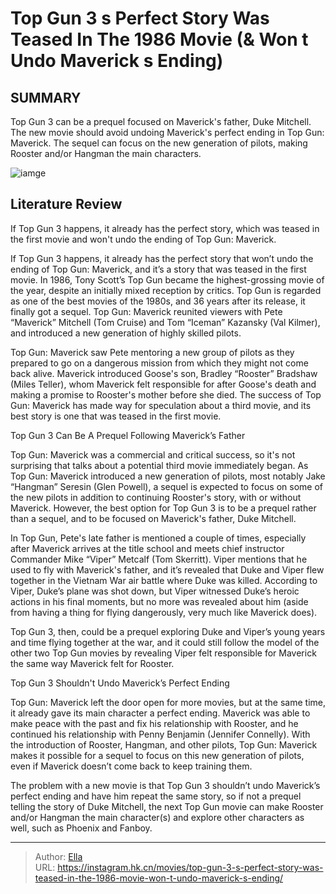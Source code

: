 # Top Gun 3 s Perfect Story Was Teased In The 1986 Movie (&amp; Won t Undo Maverick s Ending)


## SUMMARY 



  Top Gun 3 can be a prequel focused on Maverick&#39;s father, Duke Mitchell.   The new movie should avoid undoing Maverick&#39;s perfect ending in Top Gun: Maverick.   The sequel can focus on the new generation of pilots, making Rooster and/or Hangman the main characters.  

![iamge](https://static1.srcdn.com/wordpress/wp-content/uploads/2024/01/top-gun-tom-cruise-as-pete-maverick-mitchell-in-uniform-and-with-his-jacket.jpeg)

## Literature Review

If Top Gun 3 happens, it already has the perfect story, which was teased in the first movie and won&#39;t undo the ending of Top Gun: Maverick.




If Top Gun 3 happens, it already has the perfect story that won’t undo the ending of Top Gun: Maverick, and it’s a story that was teased in the first movie. In 1986, Tony Scott’s Top Gun became the highest-grossing movie of the year, despite an initially mixed reception by critics. Top Gun is regarded as one of the best movies of the 1980s, and 36 years after its release, it finally got a sequel. Top Gun: Maverick reunited viewers with Pete “Maverick” Mitchell (Tom Cruise) and Tom “Iceman” Kazansky (Val Kilmer), and introduced a new generation of highly skilled pilots.




Top Gun: Maverick saw Pete mentoring a new group of pilots as they prepared to go on a dangerous mission from which they might not come back alive. Maverick introduced Goose&#39;s son, Bradley “Rooster” Bradshaw (Miles Teller), whom Maverick felt responsible for after Goose&#39;s death and making a promise to Rooster&#39;s mother before she died. The success of Top Gun: Maverick has made way for speculation about a third movie, and its best story is one that was teased in the first movie.


 Top Gun 3 Can Be A Prequel Following Maverick’s Father 
          

Top Gun: Maverick was a commercial and critical success, so it&#39;s not surprising that talks about a potential third movie immediately began. As Top Gun: Maverick introduced a new generation of pilots, most notably Jake “Hangman” Seresin (Glen Powell), a sequel is expected to focus on some of the new pilots in addition to continuing Rooster&#39;s story, with or without Maverick. However, the best option for Top Gun 3 is to be a prequel rather than a sequel, and to be focused on Maverick&#39;s father, Duke Mitchell.




In Top Gun, Pete&#39;s late father is mentioned a couple of times, especially after Maverick arrives at the title school and meets chief instructor Commander Mike “Viper” Metcalf (Tom Skerritt). Viper mentions that he used to fly with Maverick&#39;s father, and it’s revealed that Duke and Viper flew together in the Vietnam War air battle where Duke was killed. According to Viper, Duke’s plane was shot down, but Viper witnessed Duke’s heroic actions in his final moments, but no more was revealed about him (aside from having a thing for flying dangerously, very much like Maverick does).

Top Gun 3, then, could be a prequel exploring Duke and Viper’s young years and time flying together at the war, and it could still follow the model of the other two Top Gun movies by revealing Viper felt responsible for Maverick the same way Maverick felt for Rooster.



 Top Gun 3 Shouldn&#39;t Undo Maverick’s Perfect Ending 
          




Top Gun: Maverick left the door open for more movies, but at the same time, it already gave its main character a perfect ending. Maverick was able to make peace with the past and fix his relationship with Rooster, and he continued his relationship with Penny Benjamin (Jennifer Connelly). With the introduction of Rooster, Hangman, and other pilots, Top Gun: Maverick makes it possible for a sequel to focus on this new generation of pilots, even if Maverick doesn’t come back to keep training them.

The problem with a new movie is that Top Gun 3 shouldn’t undo Maverick’s perfect ending and have him repeat the same story, so if not a prequel telling the story of Duke Mitchell, the next Top Gun movie can make Rooster and/or Hangman the main character(s) and explore other characters as well, such as Phoenix and Fanboy.



---

> Author: [Ella](https://instagram.hk.cn/)  
> URL: https://instagram.hk.cn/movies/top-gun-3-s-perfect-story-was-teased-in-the-1986-movie-won-t-undo-maverick-s-ending/  

